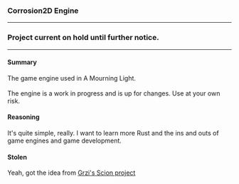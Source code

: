 ### Corrosion2D Engine

---
### Project current on hold until further notice.
---

#### Summary
The game engine used in A Mourning Light. \
\
The engine is a work in progress and is up for changes.
Use at your own risk.

#### Reasoning
It's quite simple, really. I want to learn more Rust and the ins and outs
of game engines and game development.

#### Stolen
Yeah, got the idea from [Grzi's Scion project](https://github.com/grzi/scion/)
